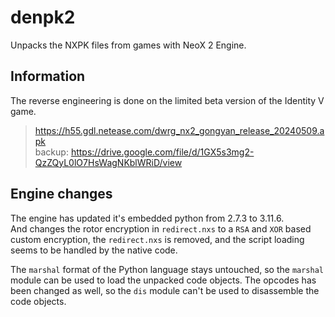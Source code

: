 # denpk2
Unpacks the NXPK files from games with NeoX 2 Engine.

## Information
The reverse engineering is done on the limited beta version of the Identity V game.
 > https://h55.gdl.netease.com/dwrg_nx2_gongyan_release_20240509.apk   
 > backup: https://drive.google.com/file/d/1GX5s3mg2-QzZQyL0lO7HsWagNKblWRiD/view

## Engine changes
The engine has updated it's embedded python from 2.7.3 to 3.11.6.   
And changes the rotor encryption in `redirect.nxs` to a `RSA` and `XOR` based custom encryption, 
the `redirect.nxs` is removed, and the script loading seems to be handled by the native code.   

The `marshal` format of the Python language stays untouched, 
so the `marshal` module can be used to load the unpacked code objects.
The opcodes has been changed as well, so the `dis` module can't be used to disassemble the code objects.
